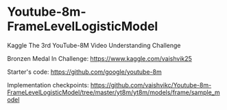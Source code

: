 # Youtube-8m-FrameLevelLogisticModel
Kaggle The 3rd YouTube-8M Video Understanding Challenge<br>

Bronzen Medal In Challenge: https://www.kaggle.com/vaishvik25

Starter's code: https://github.com/google/youtube-8m<br>

Implementation checkpoints: https://github.com/vaishvikc/Youtube-8m-FrameLevelLogisticModel/tree/master/yt8m/yt8m/models/frame/sample_model
